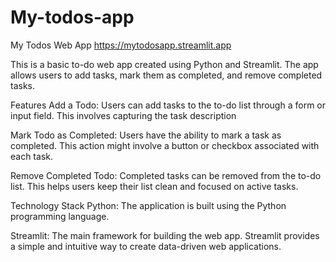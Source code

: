 # My-todos-app
My Todos Web App
https://mytodosapp.streamlit.app

This is a basic to-do web app created using Python and Streamlit. The app allows users to add tasks, mark them as completed, and remove completed tasks.

Features
Add a Todo: Users can add tasks to the to-do list through a form or input field. This involves capturing the task description

Mark Todo as Completed: Users have the ability to mark a task as completed. This action might involve a button or checkbox associated with each task.

Remove Completed Todo: Completed tasks can be removed from the to-do list. This helps users keep their list clean and focused on active tasks.

Technology Stack
Python: The application is built using the Python programming language.

Streamlit: The main framework for building the web app. Streamlit provides a simple and intuitive way to create data-driven web applications.
